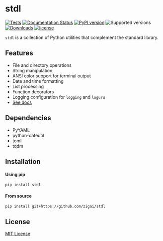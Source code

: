 # stdl
[![Tests](https://github.com/zigai/stdl/actions/workflows/tests.yml/badge.svg)](https://github.com/zigai/stdl/actions/workflows/tests.yml)
[![Documentation Status](https://readthedocs.org/projects/stdl/badge/?version=latest)](https://stdl.readthedocs.io/en/latest/?badge=latest)
[![PyPI version](https://badge.fury.io/py/stdl.svg)](https://badge.fury.io/py/stdl)
![Supported versions](https://img.shields.io/badge/python-3.10+-blue.svg)
[![Downloads](https://static.pepy.tech/badge/stdl)](https://pepy.tech/project/stdl)
[![license](https://img.shields.io/github/license/zigai/stdl.svg)](https://github.com/zigai/stdl/blob/master/LICENSE)

`stdl` is a collection of Python utilities that complement the standard library.

## Features
- File and directory operations
- String manipulation
- ANSI color support for terminal output
- Date and time formatting
- List processing
- Function decorators
- Logging configuration for `logging` and `loguru`
- [See docs](https://stdl.readthedocs.io/en/latest/?badge=latest)

## Dependencies
- PyYAML
- python-dateutil
- toml
- tqdm

## Installation

#### Using pip
```
pip install stdl
```
#### From source
```
pip install git+https://github.com/zigai/stdl
```
## License
[MIT License](https://github.com/zigai/stdl/blob/master/LICENSE)
